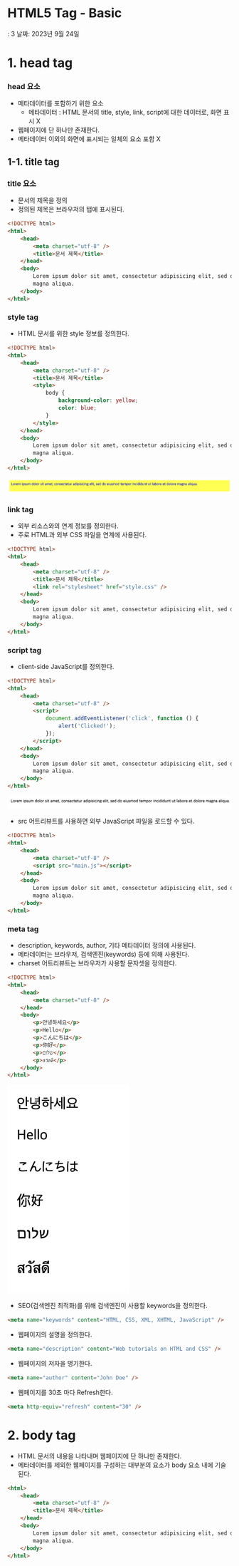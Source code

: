 # HTML5 Tag - Basic

: 3
날짜: 2023년 9월 24일

# 1. head tag

### head 요소

-   메타데이터를 포함하기 위한 요소
    -   메타데이터 : HTML 문서의 title, style, link, script에 대한 데이터로, 화면 표시 X
-   웹페이지에 단 하나만 존재한다.
-   메타데이터 이외의 화면에 표시되는 일체의 요소 포함 X

## 1-1. title tag

### title 요소

-   문서의 제목을 정의
-   정의된 제목은 브라우저의 탭에 표시된다.

```html
<!DOCTYPE html>
<html>
    <head>
        <meta charset="utf-8" />
        <title>문서 제목</title>
    </head>
    <body>
        Lorem ipsum dolor sit amet, consectetur adipisicing elit, sed do eiusmod tempor incididunt ut labore et dolore
        magna aliqua.
    </body>
</html>
```

### style tag

-   HTML 문서를 위한 style 정보를 정의한다.

```html
<!DOCTYPE html>
<html>
    <head>
        <meta charset="utf-8" />
        <title>문서 제목</title>
        <style>
            body {
                background-color: yellow;
                color: blue;
            }
        </style>
    </head>
    <body>
        Lorem ipsum dolor sit amet, consectetur adipisicing elit, sed do eiusmod tempor incididunt ut labore et dolore
        magna aliqua.
    </body>
</html>
```

![스크린샷 2023-09-24 오후 1.02.32.png](./img/%25E1%2584%2589%25E1%2585%25B3%25E1%2584%258F%25E1%2585%25B3%25E1%2584%2585%25E1%2585%25B5%25E1%2586%25AB%25E1%2584%2589%25E1%2585%25A3%25E1%2586%25BA_2023-09-24_%25E1%2584%258B%25E1%2585%25A9%25E1%2584%2592%25E1%2585%25AE_1.02.32.png)

### link tag

-   외부 리소스와의 연계 정보를 정의한다.
-   주로 HTML과 외부 CSS 파일을 연계에 사용된다.

```html
<!DOCTYPE html>
<html>
    <head>
        <meta charset="utf-8" />
        <title>문서 제목</title>
        <link rel="stylesheet" href="style.css" />
    </head>
    <body>
        Lorem ipsum dolor sit amet, consectetur adipisicing elit, sed do eiusmod tempor incididunt ut labore et dolore
        magna aliqua.
    </body>
</html>
```

### **script tag**

-   client-side JavaScript를 정의한다.

```html
<!DOCTYPE html>
<html>
    <head>
        <meta charset="utf-8" />
        <script>
            document.addEventListener('click', function () {
                alert('Clicked!');
            });
        </script>
    </head>
    <body>
        Lorem ipsum dolor sit amet, consectetur adipisicing elit, sed do eiusmod tempor incididunt ut labore et dolore
        magna aliqua.
    </body>
</html>
```

![스크린샷 2023-09-24 오후 1.09.52.png](./img/%25E1%2584%2589%25E1%2585%25B3%25E1%2584%258F%25E1%2585%25B3%25E1%2584%2585%25E1%2585%25B5%25E1%2586%25AB%25E1%2584%2589%25E1%2585%25A3%25E1%2586%25BA_2023-09-24_%25E1%2584%258B%25E1%2585%25A9%25E1%2584%2592%25E1%2585%25AE_1.09.52.png)

-   src 어트리뷰트를 사용하면 외부 JavaScript 파일을 로드할 수 있다.

```html
<!DOCTYPE html>
<html>
    <head>
        <meta charset="utf-8" />
        <script src="main.js"></script>
    </head>
    <body>
        Lorem ipsum dolor sit amet, consectetur adipisicing elit, sed do eiusmod tempor incididunt ut labore et dolore
        magna aliqua.
    </body>
</html>
```

### **meta tag**

-   description, keywords, author, 기타 메타데이터 정의에 사용된다.
-   메타데이터는 브라우저, 검색엔진(keywords) 등에 의해 사용된다.
-   charset 어트리뷰트는 브라우저가 사용할 문자셋을 정의한다.

```html
<!DOCTYPE html>
<html>
    <head>
        <meta charset="utf-8" />
    </head>
    <body>
        <p>안녕하세요</p>
        <p>Hello</p>
        <p>こんにちは</p>
        <p>你好</p>
        <p>שלום</p>
        <p>สวัสดี</p>
    </body>
</html>
```

![스크린샷 2023-09-24 오후 2.06.43.png](./img/%25E1%2584%2589%25E1%2585%25B3%25E1%2584%258F%25E1%2585%25B3%25E1%2584%2585%25E1%2585%25B5%25E1%2586%25AB%25E1%2584%2589%25E1%2585%25A3%25E1%2586%25BA_2023-09-24_%25E1%2584%258B%25E1%2585%25A9%25E1%2584%2592%25E1%2585%25AE_2.06.43.png)

-   SEO(검색엔진 최적화)를 위해 검색엔진이 사용할 keywords을 정의한다.

```html
<meta name="keywords" content="HTML, CSS, XML, XHTML, JavaScript" />
```

-   웹페이지의 설명을 정의한다.

```html
<meta name="description" content="Web tutorials on HTML and CSS" />
```

-   웹페이지의 저자을 명기한다.

```html
<meta name="author" content="John Doe" />
```

-   웹페이지를 30초 마다 Refresh한다.

```html
<meta http-equiv="refresh" content="30" />
```

# 2. body tag

-   HTML 문서의 내용을 나타내며 웹페이지에 단 하나만 존재한다.
-   메타데이터를 제외한 웹페이지를 구성하는 대부분의 요소가 body 요소 내에 기술된다.

```html
<html>
    <head>
        <meta charset="utf-8" />
        <title>문서 제목</title>
    </head>
    <body>
        Lorem ipsum dolor sit amet, consectetur adipisicing elit, sed do eiusmod tempor incididunt ut labore et dolore
        magna aliqua.
    </body>
</html>
```
